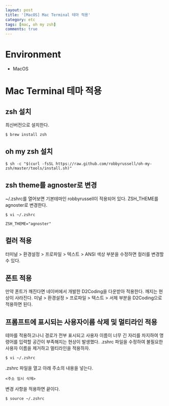 ```yaml
---
layout: post
title: '[MacOS] Mac Terminal 테마 적용'
category: etc
tags: [mac, oh my zsh]
comments: true
---
```


# Environment
- MacOS 

# Mac Terminal 테마 적용
## zsh 설치

최신버전으로 설치한다.

~~~shell
$ brew install zsh
~~~

## oh my zsh 설치

~~~shell
$ sh -c "$(curl -fsSL https://raw.github.com/robbyrussell/oh-my-zsh/master/tools/install.sh)"
~~~


## zsh theme를 agnoster로 변경

~/.zshrc를 열어보면 기본테마인 robbyrussell이 적용되어 있다. ZSH_THEME를 agnoster로 변경한다.

~~~shell
$ vi ~/.zshrc
~~~

~~~shell
ZSH_THEME="agnoster"
~~~

## 컬러 적용

터미널 > 환경설정 > 프로파일 > 텍스트 > ANSI 색상 부분을 수정하면 컬러를 변경할 수 있다.

## 폰트 적용

만약 폰트가 깨진다면 네이버에서 개발한 D2Coding을 다운받아 적용한다. 깨지는 현상이 사라진다. 
미널 > 환경설정 > 프로파일 > 텍스트 > 서체 부분을 D2Coding으로 적용하면 된다.


## 프롬프트에 표시되는 사용자이름 삭제 및 멀티라인 적용
테마를 적용하고나니 경로가 전부 표시되고 사용자 이름이 너무 긴 자리를 차지하여 명령어를 입력할 공간이 부족해지는 현상이 발생했다. 
.zshrc 파일을 수정하여 불필요한 사용자 이름을 제거하고 멀티라인을 적용하자.

~~~shell
$ vi ~/.zshrc
~~~

.zshrc 파일을 열고 아래 주소의 내용을 넣는다.

~~~shell
<주소 임시 삭제>
~~~

변경 사항을 적용하면 끝이다.

~~~shell
$ source ~/.zshrc
~~~
